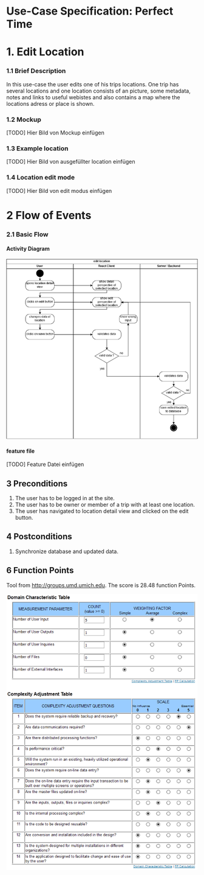 # Use-Case Specification: Perfect Time
# 1. Edit Location
### 1.1 Brief Description

In this use-case the user edits one of his trips locations. One trip has several locations and one location consists of an picture, some metadata, notes and links to useful webistes and also contains a map where the locations adress or place is shown.

### 1.2 Mockup

[TODO] Hier Bild von Mockup einfügen

### 1.3 Example location

[TODO] Hier Bild von ausgefüllter location einfügen

### 1.4 Location edit mode

[TODO] Hier Bild von edit modus einfügen

# 2 Flow of Events

### 2.1 Basic Flow
#### Activity Diagram

![activity diagram file missing][ad]

[ad]: ./EditLocation_ActivityDiagramm.png "Activity Diagram"

#### feature file

[TODO] Feature Datei einfügen

## 3 Preconditions
1. The user has to be logged in at the site.
2. The user has to be owner or member of a trip with at least one location.
3. The user has navigated to location detail view and clicked on the edit button.

## 4 Postconditions
1. Synchronize database and updated data.

## 6 Function Points
Tool from http://groups.umd.umich.edu.
The score is 28.48 function Points.

![function points file missing][fp]

[fp]: ./EditLocation_FunctionPoints.PNG "Function Points"



